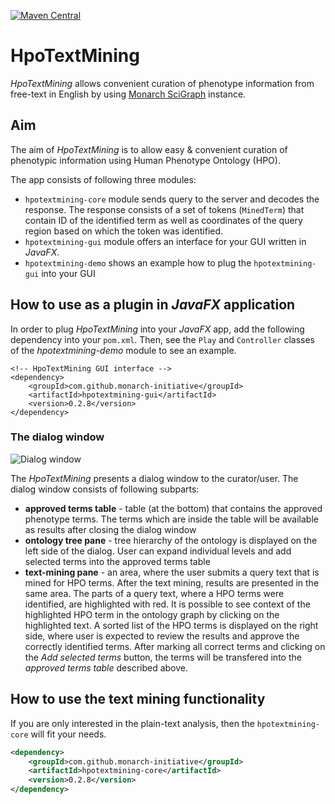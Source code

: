 [![Maven Central](https://maven-badges.herokuapp.com/maven-central/org.monarchinitiative.hpotextmining/HpoTextMining/badge.svg)](https://maven-badges.herokuapp.com/maven-central/org.monarchinitiative.hpotextmining/HpoTextMining)

# HpoTextMining
*HpoTextMining* allows convenient curation of phenotype information from free-text in English by using [Monarch SciGraph](https://scigraph-ontology.monarchinitiative.org/scigraph/annotations/complete) instance.

## Aim
The aim of *HpoTextMining* is to allow easy & convenient curation of phenotypic information using Human Phenotype Ontology (HPO).

The app consists of following three modules:

- `hpotextmining-core` module sends query to the server and decodes the response. The response consists of a set of tokens (`MinedTerm`) that contain ID of the identified term as well as coordinates of the query region based on which the token was identified.
- `hpotextmining-gui` module offers an interface for your GUI written in *JavaFX*.
- `hpotextmining-demo` shows an example how to plug the `hpotextmining-gui` into your GUI

## How to use as a plugin in *JavaFX* application
In order to plug *HpoTextMining* into your *JavaFX* app, add the following dependency into your `pom.xml`. Then, see the `Play` and `Controller` classes of the *hpotextmining-demo* module to see an example.

```
<!-- HpoTextMining GUI interface -->
<dependency>
    <groupId>com.github.monarch-initiative</groupId>
    <artifactId>hpotextmining-gui</artifactId>
    <version>0.2.8</version>
</dependency>
```

### The dialog window

![Dialog window](img/dialog_screenshot.png)

The *HpoTextMining* presents a dialog window to the curator/user. The dialog window consists of following subparts:

- **approved terms table** - table (at the bottom) that contains the approved phenotype terms. The terms which are inside the table will be available as results after closing the dialog window
- **ontology tree pane** - tree hierarchy of the ontology is displayed on the left side of the dialog. User can expand individual levels and add selected terms into the approved terms table
- **text-mining pane** - an area, where the user submits a query text that is mined for HPO terms. After the text mining, results are presented in the same area. The parts of a query text, where a HPO terms were identified, are highlighted with red. It is possible to see context of the highlighted HPO term in the ontology graph by clicking on the highlighted text. 
  A sorted list of the HPO terms is displayed on the right side, where user is expected to review the results and approve the correctly identified terms. After marking all correct terms and clicking on the *Add selected terms* button, the terms will be transfered into the *approved terms table* described above.


## How to use the text mining functionality

If you are only interested in the plain-text analysis, then the `hpotextmining-core` will fit your needs.

```xml
<dependency>
    <groupId>com.github.monarch-initiative</groupId>
    <artifactId>hpotextmining-core</artifactId>
    <version>0.2.8</version>
</dependency>
```

